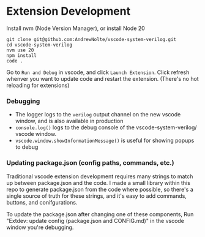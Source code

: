 # Extension Development

Install nvm (Node Version Manager), or install Node 20

```
git clone git@github.com:AndrewNolte/vscode-system-verilog.git
cd vscode-system-verilog
nvm use 20
npm install
code .
```
Go to `Run and Debug` in vscode, and click `Launch Extension`. Click refresh whenver you want to update code and restart the extension. (There's no hot reloading for extensions)

### Debugging

- The logger logs to the `verilog` output channel on the new vscode window, and is also available in production
- `console.log()` logs to the debug console of the vscode-system-verilog/ vscode window.
- `vscode.window.showInformationMessage()` is useful for showing popups to debug


### Updating package.json (config paths, commands, etc.)
Traditional vscode extension development requires many strings to match up between package.json and the code. I made a small library within this repo to generate package.json from the code where possible, so there's a single source of truth for these strings, and it's easy to add commands, buttons, and conifgurations. 

To update the package.json after changing one of these components, Run "Extdev: update config (package.json and CONFIG.md)" in the vscode window you're debugging.